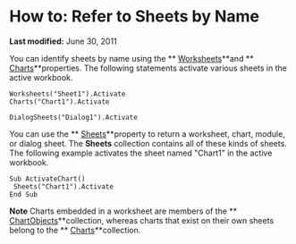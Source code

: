 
# How to: Refer to Sheets by Name

 **Last modified:** June 30, 2011

You can identify sheets by name using the  ** [Worksheets](8b7d660d-ca49-0bd0-dc57-64defa47bd5e.md)**and  ** [Charts](582d9a78-d86f-ab69-0c22-85f8a59412d9.md)**properties. The following statements activate various sheets in the active workbook.



```
Worksheets("Sheet1").Activate 
Charts("Chart1").Activate
```




```
DialogSheets("Dialog1").Activate
```

You can use the  ** [Sheets](45e4e19e-55ea-9615-231d-9435ba6d5a63.md)**property to return a worksheet, chart, module, or dialog sheet. The  **Sheets** collection contains all of these kinds of sheets. The following example activates the sheet named "Chart1" in the active workbook.



```
Sub ActivateChart() 
 Sheets("Chart1").Activate 
End Sub
```


 **Note**   Charts embedded in a worksheet are members of the ** [ChartObjects](67cf2d82-ed9b-b23d-836f-19b106bcc5ed.md)**collection, whereas charts that exist on their own sheets belong to the  ** [Charts](06d4602e-a713-7ca0-db39-2d8a29f084a0.md)**collection.


